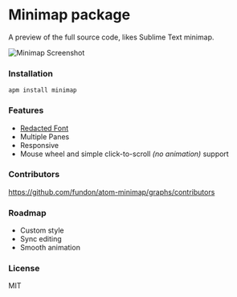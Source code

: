 # Minimap package

A preview of the full source code, likes Sublime Text minimap.

![Minimap Screenshot](https://github.com/fundon/atom-minimap/blob/master/screenshot.png?raw=true)

### Installation

```
apm install minimap
```

### Features

* [Redacted Font][]
* Multiple Panes
* Responsive
* Mouse wheel and simple click-to-scroll _(no animation)_ support

### Contributors

https://github.com/fundon/atom-minimap/graphs/contributors


### Roadmap

* Custom style
* Sync editing
* Smooth animation

### License

MIT

[Redacted Font]: https://github.com/christiannaths/Redacted-Font
